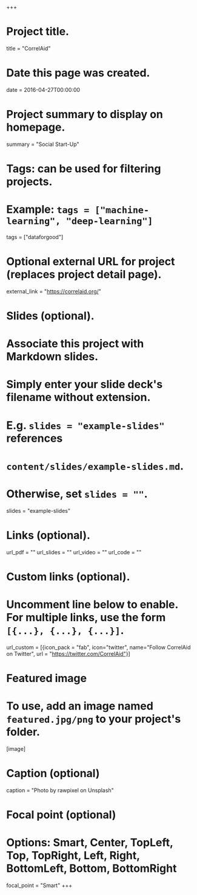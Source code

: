 +++
# Project title.
title = "CorrelAid"

# Date this page was created.
date = 2016-04-27T00:00:00

# Project summary to display on homepage.
summary = "Social Start-Up"

# Tags: can be used for filtering projects.
# Example: `tags = ["machine-learning", "deep-learning"]`
tags = ["dataforgood"]

# Optional external URL for project (replaces project detail page).
external_link = "https://correlaid.org/"

# Slides (optional).
#   Associate this project with Markdown slides.
#   Simply enter your slide deck's filename without extension.
#   E.g. `slides = "example-slides"` references 
#   `content/slides/example-slides.md`.
#   Otherwise, set `slides = ""`.
slides = "example-slides"

# Links (optional).
url_pdf = ""
url_slides = ""
url_video = ""
url_code = ""

# Custom links (optional).
#   Uncomment line below to enable. For multiple links, use the form `[{...}, {...}, {...}]`.
url_custom = [{icon_pack = "fab", icon="twitter", name="Follow CorrelAid on Twitter", url = "https://twitter.com/CorrelAid"}]

# Featured image
# To use, add an image named `featured.jpg/png` to your project's folder. 
[image] 
  # Caption (optional)
  caption = "Photo by rawpixel on Unsplash"
  
  # Focal point (optional)
  # Options: Smart, Center, TopLeft, Top, TopRight, Left, Right, BottomLeft, Bottom, BottomRight
  focal_point = "Smart"
+++


